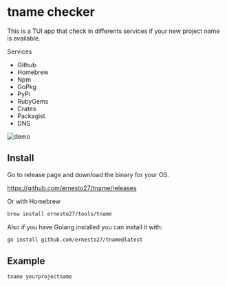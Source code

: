 # tname checker

This is a TUI app that check in differents services if your new project name is available.

Services

- Github
- Homebrew
- Npm
- GoPkg 
- PyPi
- RubyGems
- Crates
- Packagist
- DNS

![demo](https://github.com/ernesto27/tname/assets/1366157/7bfd6fb5-d363-4ab7-bc92-241a9c6506c7)



## Install

Go to release page and download the binary for your OS.

https://github.com/ernesto27/tname/releases

Or with Homebrew
    
```bash 
brew install ernesto27/tools/tname
```

Also if you have Golang installed you can install it with:

```bash
go install github.com/ernesto27/tname@latest
```

## Example 

```bash 
tname yourprojectname
```

